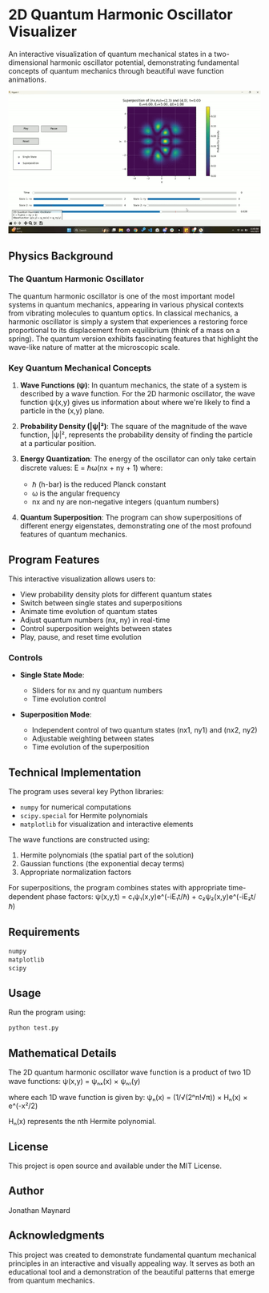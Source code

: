 # 2D Quantum Harmonic Oscillator Visualizer

An interactive visualization of quantum mechanical states in a two-dimensional harmonic oscillator potential, demonstrating fundamental concepts of quantum mechanics through beautiful wave function animations.

![2D Quantum Harmonic Oscillator Visualization](gif.gif)

## Physics Background

### The Quantum Harmonic Oscillator

The quantum harmonic oscillator is one of the most important model systems in quantum mechanics, appearing in various physical contexts from vibrating molecules to quantum optics. In classical mechanics, a harmonic oscillator is simply a system that experiences a restoring force proportional to its displacement from equilibrium (think of a mass on a spring). The quantum version exhibits fascinating features that highlight the wave-like nature of matter at the microscopic scale.

### Key Quantum Mechanical Concepts

1. **Wave Functions (ψ)**: In quantum mechanics, the state of a system is described by a wave function. For the 2D harmonic oscillator, the wave function ψ(x,y) gives us information about where we're likely to find a particle in the (x,y) plane.

2. **Probability Density (|ψ|²)**: The square of the magnitude of the wave function, |ψ|², represents the probability density of finding the particle at a particular position.

3. **Energy Quantization**: The energy of the oscillator can only take certain discrete values:
   E = ℏω(nx + ny + 1)
   where:
   - ℏ (h-bar) is the reduced Planck constant
   - ω is the angular frequency
   - nx and ny are non-negative integers (quantum numbers)

4. **Quantum Superposition**: The program can show superpositions of different energy eigenstates, demonstrating one of the most profound features of quantum mechanics.

## Program Features

This interactive visualization allows users to:

- View probability density plots for different quantum states
- Switch between single states and superpositions
- Animate time evolution of quantum states
- Adjust quantum numbers (nx, ny) in real-time
- Control superposition weights between states
- Play, pause, and reset time evolution

### Controls

- **Single State Mode**:
  - Sliders for nx and ny quantum numbers
  - Time evolution control
  
- **Superposition Mode**:
  - Independent control of two quantum states (nx1, ny1) and (nx2, ny2)
  - Adjustable weighting between states
  - Time evolution of the superposition

## Technical Implementation

The program uses several key Python libraries:
- `numpy` for numerical computations
- `scipy.special` for Hermite polynomials
- `matplotlib` for visualization and interactive elements

The wave functions are constructed using:
1. Hermite polynomials (the spatial part of the solution)
2. Gaussian functions (the exponential decay terms)
3. Appropriate normalization factors

For superpositions, the program combines states with appropriate time-dependent phase factors:
ψ(x,y,t) = c₁ψ₁(x,y)e^(-iE₁t/ℏ) + c₂ψ₂(x,y)e^(-iE₂t/ℏ)

## Requirements

```python
numpy
matplotlib
scipy
```

## Usage

Run the program using:
```bash
python test.py
```

## Mathematical Details

The 2D quantum harmonic oscillator wave function is a product of two 1D wave functions:
ψ(x,y) = ψₙₓ(x) × ψₙᵧ(y)

where each 1D wave function is given by:
ψₙ(x) = (1/√(2ⁿn!√π)) × Hₙ(x) × e^(-x²/2)

Hₙ(x) represents the nth Hermite polynomial.

## License

This project is open source and available under the MIT License.

## Author

Jonathan Maynard

## Acknowledgments

This project was created to demonstrate fundamental quantum mechanical principles in an interactive and visually appealing way. It serves as both an educational tool and a demonstration of the beautiful patterns that emerge from quantum mechanics. 